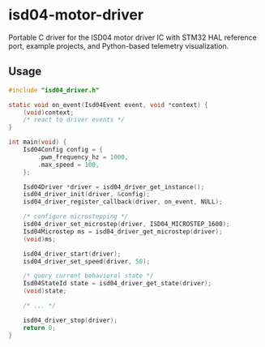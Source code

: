 # isd04-motor-driver
Portable C driver for the ISD04 motor driver IC with STM32 HAL reference port, example projects, and Python-based telemetry visualization.

## Usage

```c
#include "isd04_driver.h"

static void on_event(Isd04Event event, void *context) {
    (void)context;
    /* react to driver events */
}

int main(void) {
    Isd04Config config = {
        .pwm_frequency_hz = 1000,
        .max_speed = 100,
    };

    Isd04Driver *driver = isd04_driver_get_instance();
    isd04_driver_init(driver, &config);
    isd04_driver_register_callback(driver, on_event, NULL);

    /* configure microstepping */
    isd04_driver_set_microstep(driver, ISD04_MICROSTEP_1600);
    Isd04Microstep ms = isd04_driver_get_microstep(driver);
    (void)ms;

    isd04_driver_start(driver);
    isd04_driver_set_speed(driver, 50);

    /* query current behavioral state */
    Isd04StateId state = isd04_driver_get_state(driver);
    (void)state;

    /* ... */

    isd04_driver_stop(driver);
    return 0;
}
```
